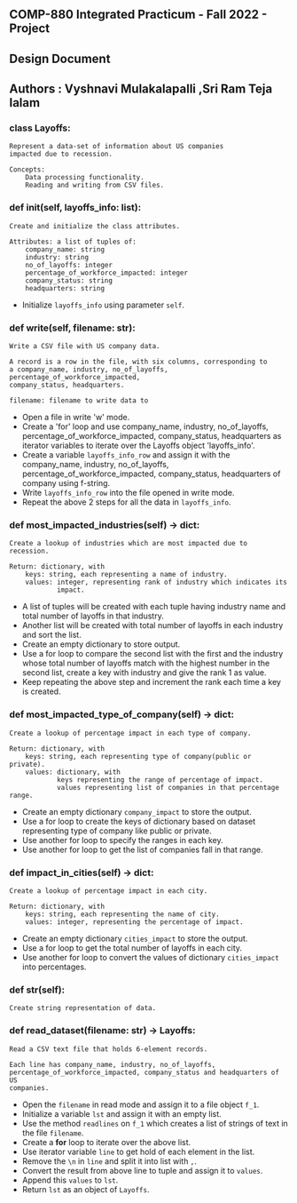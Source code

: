 ## COMP-880 Integrated Practicum - Fall 2022 - Project

## Design Document
## Authors : Vyshnavi Mulakalapalli ,Sri Ram Teja Ialam

### class Layoffs:
    
    Represent a data-set of information about US companies 
    impacted due to recession.

    Concepts:
        Data processing functionality.
        Reading and writing from CSV files.

### def __init__(self, layoffs_info: list):

    Create and initialize the class attributes.

    Attributes: a list of tuples of:
        company_name: string
        industry: string
        no_of_layoffs: integer
        percentage_of_workforce_impacted: integer
        company_status: string
        headquarters: string

* Initialize `layoffs_info` using parameter `self`.

### def write(self, filename: str):
        
    Write a CSV file with US company data.

    A record is a row in the file, with six columns, corresponding to
    a company_name, industry, no_of_layoffs, percentage_of_workforce_impacted,
    company_status, headquarters.

    filename: filename to write data to

* Open a file in write 'w' mode.
* Create a 'for' loop and use company_name, industry, no_of_layoffs, percentage_of_workforce_impacted, company_status, headquarters as iterator variables to iterate over the Layoffs object 'layoffs_info'.
* Create a variable `layoffs_info_row` and assign it with the company_name, industry, no_of_layoffs, percentage_of_workforce_impacted, company_status, headquarters of company using f-string.
* Write `layoffs_info_row` into the file opened in write mode.
* Repeat the above 2 steps for all the data in `layoffs_info`.

        
### def most_impacted_industries(self) -> dict:

    Create a lookup of industries which are most impacted due to recession.
    
    Return: dictionary, with
        keys: string, each representing a name of industry.
        values: integer, representing rank of industry which indicates its 
                impact.

* A list of tuples will be created with each tuple having industry name and total number of layoffs in that industry.
* Another list will be created with total number of layoffs in each industry and sort the list.
* Create an empty dictionary to store output.
* Use a for loop to compare the second list with the first and the industry whose total number of layoffs match with the highest number in the second list, create a key with industry and give the rank 1 as value.
* Keep repeating the above step and increment the rank each time a key is created.

### def most_impacted_type_of_company(self) -> dict:
    
    Create a lookup of percentage impact in each type of company.

    Return: dictionary, with
        keys: string, each representing type of company(public or private).
        values: dictionary, with 
                keys representing the range of percentage of impact.
                values representing list of companies in that percentage range.

* Create an empty dictionary `company_impact` to store the output.
* Use a for loop to create the keys of dictionary based on dataset representing type of company like public or private.
* Use another for loop to specify the ranges in each key.
* Use another for loop to get the list of companies fall in that range.

### def impact_in_cities(self) -> dict:

    Create a lookup of percentage impact in each city.

    Return: dictionary, with
        keys: string, each representing the name of city.
        values: integer, representing the percentage of impact.

* Create an empty dictionary `cities_impact` to store the output.
* Use a for loop to get the total number of layoffs in each city.
* Use another for loop to convert the values of dictionary `cities_impact` into percentages.

### def __str__(self):

    Create string representation of data.

### def read_dataset(filename: str) -> Layoffs:

    Read a CSV text file that holds 6-element records.

    Each line has company_name, industry, no_of_layoffs, 
    percentage_of_workforce_impacted, company_status and headquarters of US 
    companies.

* Open the `filename` in read mode and assign it to a file object `f_1`.
* Initialize a variable `lst` and assign it with an empty list.
* Use the method `readlines` on `f_1` which creates a list of strings of text in the file `filename`.
* Create a **for** loop to iterate over the above list.
* Use iterator variable `line` to get hold of each element in the list.
* Remove the `\n` in `line` and split it into list with `,`.
* Convert the result from above line to tuple and assign it to `values`.
* Append this `values` to `lst`.
* Return `lst` as an object of `Layoffs`.
